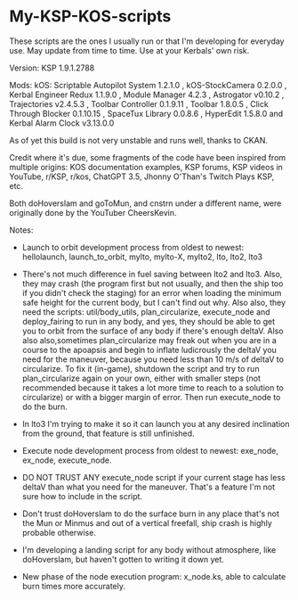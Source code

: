 # My-KSP-KOS-scripts
These scripts are the ones I usually run or that I'm developing for everyday use. May update from time to time. Use at your Kerbals' own risk.

Version: KSP 1.9.1.2788

Mods: kOS: Scriptable Autopilot System 1.2.1.0 , kOS-StockCamera 0.2.0.0 , Kerbal Engineer Redux 1.1.9.0 , Module Manager 4.2.3 , Astrogator v0.10.2 , Trajectories v2.4.5.3 , Toolbar Controller 0.1.9.11 , Toolbar 1.8.0.5 , Click Through Blocker 0.1.10.15 , SpaceTux Library 0.0.8.6 , HyperEdit 1.5.8.0 and Kerbal Alarm Clock v3.13.0.0

As of yet this build is not very unstable and runs well, thanks to CKAN.

Credit where it's due, some fragments of the code have been inspired from multiple origins: KOS documentation examples, KSP forums, KSP videos in YouTube, r/KSP, r/kos, ChatGPT 3.5, Jhonny O'Than's Twitch Plays KSP, etc.

Both doHoverslam and goToMun, and cnstrn under a different name, were originally done by the YouTuber CheersKevin.

Notes:
- Launch to orbit development process from oldest to newest: hellolaunch, launch_to_orbit, mylto, mylto-X, mylto2, lto, lto2, lto3
- There's not much difference in fuel saving between lto2 and lto3. Also, they may crash (the program first but not usually, and then the ship too if you didn't check the staging) for an error when loading the minimum safe height for the current body, but I can't find out why. Also also, they need the scripts: util/body_utils, plan_circularize, execute_node and deploy_fairing to run in any body, and yes, they should be able to get you to orbit from the surface of any body if there's enough deltaV. Also also also,sometimes plan_circularize may freak out when you are in a course to the apoapsis and begin to inflate ludicrously the deltaV you need for the maneuver, because you need less than 10 m/s of deltaV to circularize. To fix it (in-game), shutdown the script and try to run plan_circularize again on your own, either with smaller steps (not recommended because it takes a lot more time to reach to a solution to circularize) or with a bigger margin of error. Then run execute_node to do the burn.
- In lto3 I'm trying to make it so it can launch you at any desired inclination from the ground, that feature is still unfinished.

- Execute node  development process from oldest to newest: exe_node, ex_node, execute_node.
- DO NOT TRUST ANY execute_node script if your current stage has less deltaV than what you need for the maneuver. That's a feature I'm not sure how to include in the script.

- Don't trust doHoverslam to do the surface burn in any place that's not the Mun or Minmus and out of a vertical freefall, ship crash is highly probable otherwise.

- I'm developing a landing script for any body without atmosphere, like doHoverslam, but haven't gotten to writing it down yet.

- New phase of the node execution program: x_node.ks, able to calculate burn times more accurately. 

